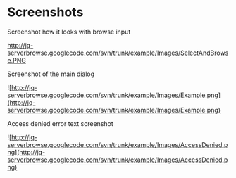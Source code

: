 # Screenshots #

Screenshot how it looks with browse input

http://jq-serverbrowse.googlecode.com/svn/trunk/example/Images/SelectAndBrowse.PNG

Screenshot of the main dialog

![http://jq-serverbrowse.googlecode.com/svn/trunk/example/Images/Example.png](http://jq-serverbrowse.googlecode.com/svn/trunk/example/Images/Example.png)

Access denied error text screenshot

![http://jq-serverbrowse.googlecode.com/svn/trunk/example/Images/AccessDenied.png](http://jq-serverbrowse.googlecode.com/svn/trunk/example/Images/AccessDenied.png)